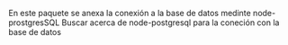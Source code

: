 En este paquete se anexa la conexión a la base de datos medinte node-prostgresSQL
Buscar acerca de node-postgresql para la coneción con la  base de datos